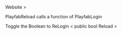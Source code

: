 Website > 

PlayfabReload calls a function of PlayfabLogin

Toggle the Boolean to ReLogin < public bool Reload >
